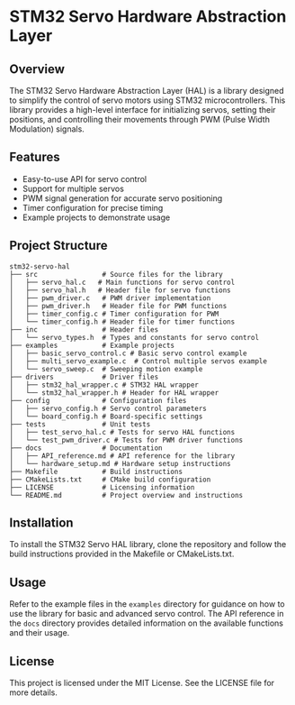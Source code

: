 # STM32 Servo Hardware Abstraction Layer

## Overview
The STM32 Servo Hardware Abstraction Layer (HAL) is a library designed to simplify the control of servo motors using STM32 microcontrollers. This library provides a high-level interface for initializing servos, setting their positions, and controlling their movements through PWM (Pulse Width Modulation) signals.

## Features
- Easy-to-use API for servo control
- Support for multiple servos
- PWM signal generation for accurate servo positioning
- Timer configuration for precise timing
- Example projects to demonstrate usage

## Project Structure
```
stm32-servo-hal
├── src                # Source files for the library
│   ├── servo_hal.c   # Main functions for servo control
│   ├── servo_hal.h   # Header file for servo functions
│   ├── pwm_driver.c   # PWM driver implementation
│   ├── pwm_driver.h   # Header file for PWM functions
│   ├── timer_config.c # Timer configuration for PWM
│   └── timer_config.h # Header file for timer functions
├── inc                # Header files
│   └── servo_types.h  # Types and constants for servo control
├── examples           # Example projects
│   ├── basic_servo_control.c # Basic servo control example
│   ├── multi_servo_example.c  # Control multiple servos example
│   └── servo_sweep.c  # Sweeping motion example
├── drivers            # Driver files
│   ├── stm32_hal_wrapper.c # STM32 HAL wrapper
│   └── stm32_hal_wrapper.h # Header for HAL wrapper
├── config             # Configuration files
│   ├── servo_config.h # Servo control parameters
│   └── board_config.h # Board-specific settings
├── tests              # Unit tests
│   ├── test_servo_hal.c # Tests for servo HAL functions
│   └── test_pwm_driver.c # Tests for PWM driver functions
├── docs               # Documentation
│   ├── API_reference.md # API reference for the library
│   └── hardware_setup.md # Hardware setup instructions
├── Makefile           # Build instructions
├── CMakeLists.txt     # CMake build configuration
├── LICENSE            # Licensing information
└── README.md          # Project overview and instructions
```

## Installation
To install the STM32 Servo HAL library, clone the repository and follow the build instructions provided in the Makefile or CMakeLists.txt.

## Usage
Refer to the example files in the `examples` directory for guidance on how to use the library for basic and advanced servo control. The API reference in the `docs` directory provides detailed information on the available functions and their usage.

## License
This project is licensed under the MIT License. See the LICENSE file for more details.
